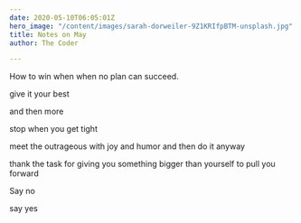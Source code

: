```yaml
---
date: 2020-05-10T06:05:01Z
hero_image: "/content/images/sarah-dorweiler-9Z1KRIfpBTM-unsplash.jpg"
title: Notes on May
author: The Coder

---
```

How to win when when no plan can succeed. 

give it your best  

and then more  

stop when you get tight  

meet the outrageous with joy and humor  and then do it anyway  

thank the task for giving you something bigger than yourself to pull you forward  

Say no

say yes